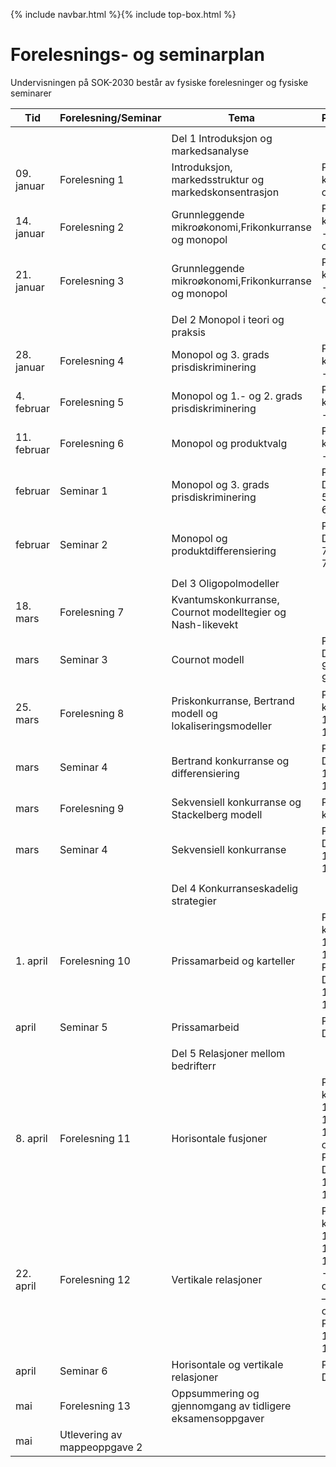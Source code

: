 {% include navbar.html %}{% include top-box.html %}
# Forelesnings- og seminarplan  
Undervisningen på SOK-2030 består av fysiske forelesninger og fysiske seminarer






| Tid        | Forelesning/Seminar      | Tema                   | Pensum |    Ressurser |       
|------------|--------------|------------------------|-------------------|-------|      
|   |    |   |   |
|            |  |Del 1 Introduksjon og markedsanalyse|    |
|09. januar  |Forelesning 1 |Introduksjon, markedsstruktur og markedskonsentrasjon            |PRN kap.1 og 3.1  |      |    
|14. januar  |Forelesning 2 |Grunnleggende mikroøkonomi,Frikonkurranse og monopol |PRN kap. 2.1 - 2.2 og 4.1||
|21. januar  |Forelesning 3  |Grunnleggende mikroøkonomi,Frikonkurranse og monopol |PRN kap. 2.1 - 2.2 og 4.1 | |
|   |   |  |
|            |              |Del 2 Monopol i teori og praksis|    |
|28. januar  |Forelesning 4 |Monopol og 3. grads prisdiskriminering      |PRN kap. 5.1 - 5.5|  |
|4. februar |Forelesning 5|Monopol og 1.- og 2. grads prisdiskriminering|PRN kap. 6.1 - 6.3 |  |  
|11. februar |Forelesning 6|Monopol og produktvalg|PRN kap. 7.1 - 7.5 | |
|februar |Seminar 1 |Monopol og 3. grads prisdiskriminering |Python Del 2 - 5.3 og 6.1 | |
| februar |Seminar 2|Monopol og produktdifferensiering| Python Del 2 - 7.3 og 7.5| | 
|  |   |   |
|            |              |Del 3 Oligopolmodeller|    |
|18. mars|Forelesning 7 |Kvantumskonkurranse, Cournot modelltegier og Nash-likevekt   ||
|mars |Seminar 3|Cournot modell|Python Del 3 - 9.4 og 9.5| |
|25. mars  |Forelesning 8 |Priskonkurranse, Bertrand modell og lokaliseringsmodeller |PRN kap. 10.1 - 10.4 | |
|mars|Seminar 4|Bertrand konkurranse og differensiering| Python Del 3 - 10.2 og 10.3| | 
| mars |Forelesning 9|Sekvensiell konkurranse og Stackelberg modell |PRN kap. 11 |    |
| mars |Seminar 4| Sekvensiell konkurranse|  Python Del 2 - 11.1 og 11.2 |   |   
|   |   |  |
|            |              |Del 4 Konkurranseskadelig strategier|    |
|1. april|Forelesning 10 |Prissamarbeid og karteller  |PRN kap. 14.1 - 14.2 og Python Del 4 - 14.1 - 14.2| |
| april |Seminar 5| Prissamarbeid|  Python Del  |   |   
  |   |   | |
|      |      |Del 5 Relasjoner mellom bedrifterr|    |
|8. april|Forelesning 11 |Horisontale fusjoner          |PRN kap. 15.1 - 15.2 og 15.5.1 og Python Del 5 - 15.1 - 15.2  |  |
|22. april|Forelesning 12|Vertikale relasjoner |PRN kap. 16.1 – 16.3.1, 17.1 -17.3 og 18.1 – 18.2 og Python 16.1 - 16.2| |
|april |Seminar 6|Horisontale og vertikale relasjoner|  Python Del  |   |   
|mai|Forelesning 13|Oppsummering og gjennomgang av tidligere eksamensoppgaver  ||   
|mai| Utlevering av mappeoppgave 2|  |  |




